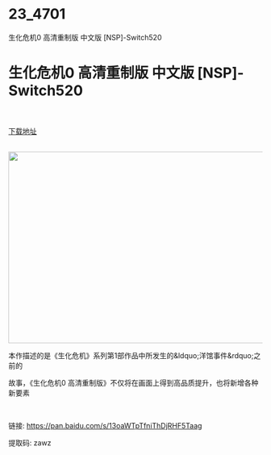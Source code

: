 # 23_4701
生化危机0 高清重制版 中文版 [NSP]-Switch520
# 生化危机0 高清重制版 中文版 [NSP]-Switch520
 <br/></br>
[下载地址](https://www.switch520.cc/article/4701 "下载地址")
<br/></br>

<p><span style="font-family: Tahoma,"></span></p>
<p><img src="https://timgsa.baidu.com/timg?image&amp;quality=80&amp;size=b9999_10000&amp;sec=1569687264876&amp;di=4059a962506565f5ba1629f936070efe&amp;imgtype=0&amp;src=http%3A%2F%2Fzkres1.myzaker.com%2F201902%2F5c75fe3762276894f20004a8_1024.jpg" width="700" height="380" title="" alt=""></p>
<p><span>本作描述的是《生化危机》系列第1部作品中所发生的&amp;ldquo;洋馆事件&amp;rdquo;之前的</span></p>
<p><span>故事，《生化危机0 高清重制版》不仅将在画面上得到高品质提升，也将新增各种新要素</span></p>
<p><span><br></span></p>
<p><span>链接: <a href="https://pan.baidu.com/s/13oaWTpTfniThDjRHF5Taag" target="_self" title="https://pan.baidu.com/s/13oaWTpTfniThDjRHF5Taag" rel="noopener noreferrer">https://pan.baidu.com/s/13oaWTpTfniThDjRHF5Taag</a>&nbsp;</span></p>
<p><span>提取码: zawz</span></p>
